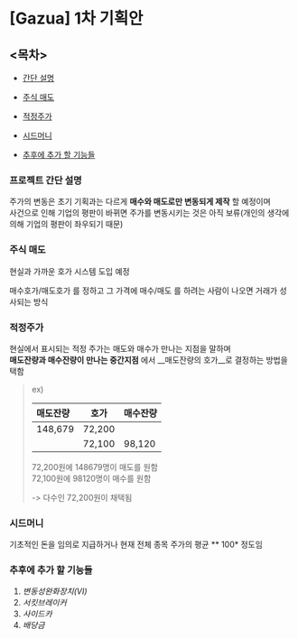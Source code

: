 # [Gazua] 1차 기획안  



## <목차>  

* [간단 설명]()

* [주식 매도]()

* [적정주가]()

* [시드머니]()

* [추후에 추가 할 기능들]()  

  



### 프로젝트 간단 설명  

주가의 변동은 초기 기획과는 다르게 __매수와 매도로만 변동되게 제작__ 할 예정이며  
사건으로 인해 기업의 평판이 바뀌면 주가를 변동시키는 것은 아직 보류(개인의 생각에 의해 기업의 평판이 좌우되기 때문)    





### 주식 매도  

현실과 가까운 호가 시스템 도입 예정  

매수호가/매도호가 를 정하고 그 가격에 매수/매도 를 하려는 사람이 나오면 거래가 성사되는 방식  





### 적정주가  

현실에서 표시되는 적정 주가는 매도와 매수가 만나는 지점을 말하며  
__매도잔량과 매수잔량이 만나는 중간지점__ 에서 __매도잔량의 호가__로 결정하는 방법을 택함  

> ex)  
>
> | 매도잔량 | 호가   | 매수잔량 |
> | :------- | ------ | -------- |
> | 148,679  | 72,200 |          |
> |          | 72,100 | 98,120   |
>
> 72,200원에 148679명이 매도를 원함  
> 72,100원에 98120명이 매수를 원함  
>
> -> 다수인 72,200원이 채택됨





### 시드머니  

기초적인 돈을 임의로 지급하거나 현재 전체 종목 주가의 평균 ** 100* 정도임  





### 추후에 추가 할 기능들  

1. *변동성완화장치(VI)*
2. *서킷브레이커*
3. *사이드카*
4. *배당금*  



​	
